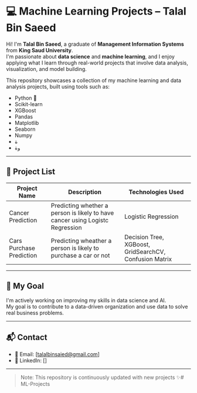 # 💻 Machine Learning Projects – Talal Bin Saeed

Hi! I'm **Talal Bin Saeed**, a graduate of **Management Information Systems** from **King Saud University**.  
I'm passionate about **data science** and **machine learning**, and I enjoy applying what I learn through real-world projects that involve data analysis, visualization, and model building.

This repository showcases a collection of my machine learning and data analysis projects, built using tools such as:
- Python 🐍
- Scikit-learn
- XGBoost
- Pandas
- Matplotlib
- Seaborn
- Numpy
- ة
- وة

---

## 📂 Project List

| Project Name        | Description                                                    | Technologies Used                      |
|---------------------|----------------------------------------------------------------|----------------------------------------|
| Cancer Prediction | Predicting whether a person is likely to have cancer using Logistc Regression | Logistic Regression  |
| Cars Purchase Prediction   | Predicting wheather a person is likely to purchase a car or not     | Decision Tree, XGBoost, GridSearchCV, Confusion Matrix |

---

## 🚀 My Goal

I'm actively working on improving my skills in data science and AI.  
My goal is to contribute to a data-driven organization and use data to solve real business problems.

---

## 📬 Contact

- 📧 Email: [talalbinsaied@gmail.com]  
- 💼 LinkedIn: []

---

> Note: This repository is continuously updated with new projects ✨# ML-Projects
